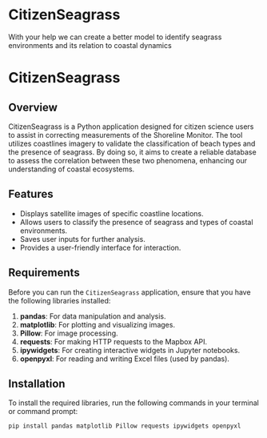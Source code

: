 # CitizenSeagrass
With your help we can create a better model to identify seagrass environments and its relation to coastal dynamics


# CitizenSeagrass

## Overview
CitizenSeagrass is a Python application designed for citizen science users to assist in correcting measurements of the Shoreline Monitor. The tool utilizes coastlines imagery to validate the classification of beach types and the presence of seagrass. By doing so, it aims to create a reliable database to assess the correlation between these two phenomena, enhancing our understanding of coastal ecosystems.

## Features
- Displays satellite images of specific coastline locations.
- Allows users to classify the presence of seagrass and types of coastal environments.
- Saves user inputs for further analysis.
- Provides a user-friendly interface for interaction.

## Requirements
Before you can run the `CitizenSeagrass` application, ensure that you have the following libraries installed:

1. **pandas**: For data manipulation and analysis.
2. **matplotlib**: For plotting and visualizing images.
3. **Pillow**: For image processing.
4. **requests**: For making HTTP requests to the Mapbox API.
5. **ipywidgets**: For creating interactive widgets in Jupyter notebooks.
6. **openpyxl**: For reading and writing Excel files (used by pandas).

## Installation
To install the required libraries, run the following commands in your terminal or command prompt:

```bash
pip install pandas matplotlib Pillow requests ipywidgets openpyxl
 
